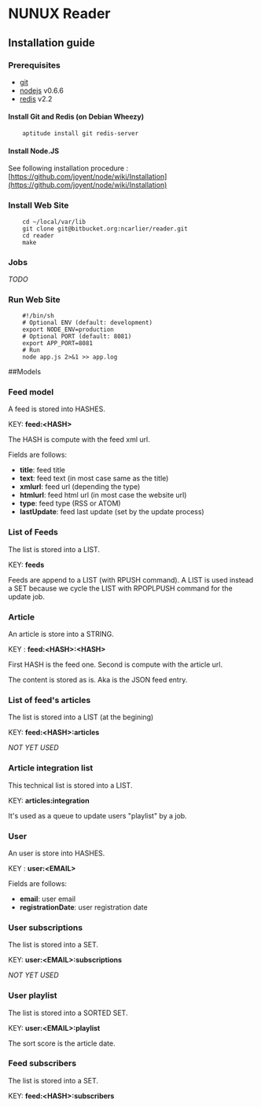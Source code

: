 # NUNUX Reader

## Installation guide
### Prerequisites

* [git](http://git-scm.com/)
* [nodejs](http://nodejs.org/) v0.6.6
* [redis](http://redis.io/) v2.2

#### Install Git and Redis (on Debian Wheezy)

        aptitude install git redis-server

#### Install Node.JS

See following installation procedure : [https://github.com/joyent/node/wiki/Installation](https://github.com/joyent/node/wiki/Installation)

### Install Web Site

        cd ~/local/var/lib
        git clone git@bitbucket.org:ncarlier/reader.git
        cd reader
        make

### Jobs

*TODO*

### Run Web Site

        #!/bin/sh
        # Optional ENV (default: development)
        export NODE_ENV=production
        # Optional PORT (default: 8081)
        export APP_PORT=8081
        # Run
        node app.js 2>&1 >> app.log

##Models
### Feed model
A feed is stored into HASHES.

KEY: **feed:&lt;HASH&gt;**

The HASH is compute with the feed xml url.

Fields are follows:

- **title**: feed title
- **text**: feed text (in most case same as the title)
- **xmlurl**: feed url (depending the type)
- **htmlurl**: feed html url (in most case the website url)
- **type**: feed type (RSS or ATOM)
- **lastUpdate**: feed last update (set by the update process)

### List of Feeds
The list is stored into a LIST.

KEY: **feeds**

Feeds are append to a LIST (with RPUSH command). A LIST is used instead a SET because we cycle the LIST with RPOPLPUSH command for the update job.

### Article
An article is store into a STRING.

KEY : **feed:&lt;HASH&gt;:&lt;HASH&gt;**

First HASH is the feed one. Second is compute with the article url.

The content is stored as is. Aka is the JSON feed entry.

### List of feed's articles
The list is stored into a LIST (at the begining)

KEY: **feed:&lt;HASH&gt;:articles**

*NOT YET USED*

### Article integration list
This technical list is stored into a LIST.

KEY: **articles:integration**

It's used as a queue to update users "playlist" by a job.

### User
An user is store into HASHES.

KEY : **user:&lt;EMAIL&gt;**

Fields are follows:

- **email**: user email
- **registrationDate**: user registration date

### User subscriptions
The list is stored into a SET.

KEY: **user:&lt;EMAIL&gt;:subscriptions**

*NOT YET USED*

### User playlist
The list is stored into a SORTED SET.

KEY: **user:&lt;EMAIL&gt;:playlist**

The sort score is the article date.

### Feed subscribers
The list is stored into a SET.

KEY: **feed:&lt;HASH&gt;:subscribers**



